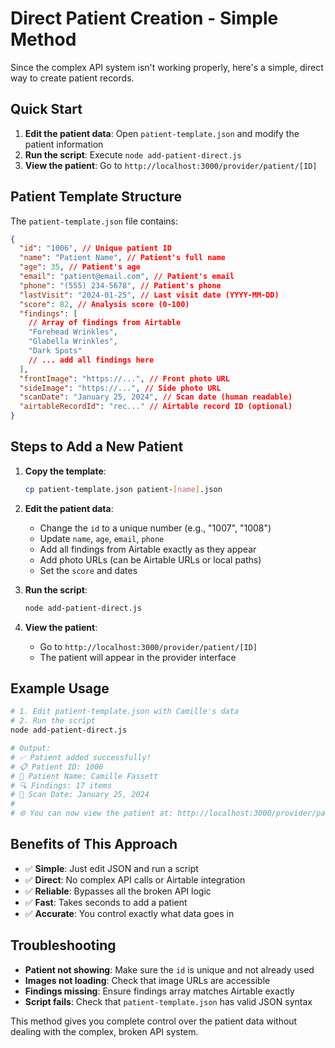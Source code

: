 # Direct Patient Creation - Simple Method

Since the complex API system isn't working properly, here's a simple, direct way to create patient records.

## Quick Start

1. **Edit the patient data**: Open `patient-template.json` and modify the patient information
2. **Run the script**: Execute `node add-patient-direct.js`
3. **View the patient**: Go to `http://localhost:3000/provider/patient/[ID]`

## Patient Template Structure

The `patient-template.json` file contains:

```json
{
  "id": "1006", // Unique patient ID
  "name": "Patient Name", // Patient's full name
  "age": 35, // Patient's age
  "email": "patient@email.com", // Patient's email
  "phone": "(555) 234-5678", // Patient's phone
  "lastVisit": "2024-01-25", // Last visit date (YYYY-MM-DD)
  "score": 82, // Analysis score (0-100)
  "findings": [
    // Array of findings from Airtable
    "Forehead Wrinkles",
    "Glabella Wrinkles",
    "Dark Spots"
    // ... add all findings here
  ],
  "frontImage": "https://...", // Front photo URL
  "sideImage": "https://...", // Side photo URL
  "scanDate": "January 25, 2024", // Scan date (human readable)
  "airtableRecordId": "rec..." // Airtable record ID (optional)
}
```

## Steps to Add a New Patient

1. **Copy the template**:

   ```bash
   cp patient-template.json patient-[name].json
   ```

2. **Edit the patient data**:

   - Change the `id` to a unique number (e.g., "1007", "1008")
   - Update `name`, `age`, `email`, `phone`
   - Add all findings from Airtable exactly as they appear
   - Add photo URLs (can be Airtable URLs or local paths)
   - Set the `score` and dates

3. **Run the script**:

   ```bash
   node add-patient-direct.js
   ```

4. **View the patient**:
   - Go to `http://localhost:3000/provider/patient/[ID]`
   - The patient will appear in the provider interface

## Example Usage

```bash
# 1. Edit patient-template.json with Camille's data
# 2. Run the script
node add-patient-direct.js

# Output:
# ✅ Patient added successfully!
# 📋 Patient ID: 1006
# 👤 Patient Name: Camille Fassett
# 🔍 Findings: 17 items
# 📅 Scan Date: January 25, 2024
#
# 🌐 You can now view the patient at: http://localhost:3000/provider/patient/1006
```

## Benefits of This Approach

- ✅ **Simple**: Just edit JSON and run a script
- ✅ **Direct**: No complex API calls or Airtable integration
- ✅ **Reliable**: Bypasses all the broken API logic
- ✅ **Fast**: Takes seconds to add a patient
- ✅ **Accurate**: You control exactly what data goes in

## Troubleshooting

- **Patient not showing**: Make sure the `id` is unique and not already used
- **Images not loading**: Check that image URLs are accessible
- **Findings missing**: Ensure findings array matches Airtable exactly
- **Script fails**: Check that `patient-template.json` has valid JSON syntax

This method gives you complete control over the patient data without dealing with the complex, broken API system.






